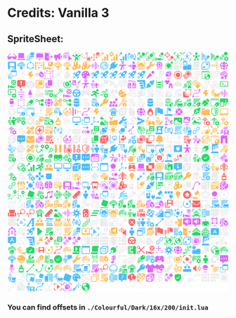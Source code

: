 # Credits: Vanilla 3

## SpriteSheet:
<img src="./Colourful/Dark/16x/200/spritesheet.png">

### You can find offsets in `./Colourful/Dark/16x/200/init.lua`